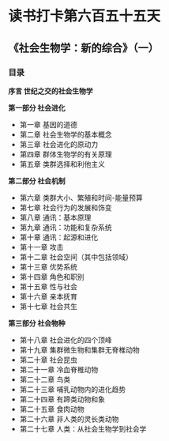 # 读书打卡第六百五十五天
## 《社会生物学：新的综合》（一）
### 目录

**序言 世纪之交的社会生物学**

**第一部分 社会进化**
* 第一章 基因的道德
* 第二章 社会生物学的基本概念
* 第三章 社会进化的原动力
* 第四章 群体生物学的有关原理
* 第五章 类群选择和利他主义

**第二部分 社会机制**
* 第六章 类群大小、繁殖和时间-能量预算
* 第七章 社会行为的发展和饰变
* 第八章 通讯：基本原理
* 第九章 通讯：功能和复杂系统
* 第十章 通讯：起源和进化
* 第十一章 攻击
* 第十二章 社会空间（其中包括领域）
* 第十三章 优势系统
* 第十四章 角色和职别
* 第十五章 性与社会
* 第十六章 亲本抚育
* 第十七章 社会共生

**第三部分 社会物种**
* 第十八章 社会进化的四个顶峰
* 第十九章 集群微生物和集群无脊椎动物
* 第二十章 社会昆虫
* 第二十一章 冷血脊椎动物
* 第二十二章 鸟类
* 第二十三章 哺乳动物内的进化趋势
* 第二十四章 有蹄类动物和象
* 第二十五章 食肉动物
* 第二十六章 非人类的灵长类动物
* 第二十七章 人类：从社会生物学到社会学